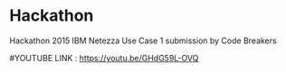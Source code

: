 # Hackathon
Hackathon 2015 IBM Netezza Use Case 1 submission by Code Breakers

#YOUTUBE LINK : https://youtu.be/GHdG59L-OVQ
